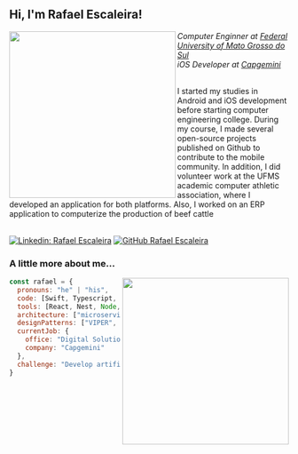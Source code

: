<h2> Hi, I'm Rafael Escaleira!</h2>

<img align='left' src="https://github.com/rafaelesantos/rafaelesantos/blob/main/public/gif/mobile_development.gif" width="300">

<p><em>Computer Enginner at <a href="https://ufms.br">Federal University of Mato Grosso do Sul</a></br>iOS Developer at <a href="https://www.capgemini.com">Capgemini</a></br></br>
</em></p>
<p>I started my studies in Android and iOS development before starting computer engineering college. During my course, I made several open-source projects published on Github to contribute to the mobile community. In addition, I did volunteer work at the UFMS academic computer athletic association, where I developed an application for both platforms. Also, I worked on an ERP application to computerize the production of beef cattle</br></br></p>

[![Linkedin: Rafael Escaleira](https://img.shields.io/badge/-Rafael%20Escaleira-blue?&logo=Linkedin&logoColor=white&link=https://www.linkedin.com/in/rafael-e-escaleira/)](https://www.linkedin.com/in/rafael-e-escaleira/)
[![GitHub Rafael Escaleira](https://img.shields.io/github/followers/rafaelesantos?label=follow&style=social)](https://github.com/rafaelesantos)

### A little more about me...  

<img align='right' src="https://github.com/rafaelesantos/rafaelesantos/blob/main/public/gif/about_me.gif" width="300">

```javascript
const rafael = {
  pronouns: "he" | "his",
  code: [Swift, Typescript, Kotlin, Javascript, C, Java],
  tools: [React, Nest, Node, Vapor, Docker],
  architecture: ["microservices"],
  designPatterns: ["VIPER", "MVVM", "MVC"],
  currentJob: {
    office: "Digital Solutions Consultant V",
    company: "Capgemini"
  },
  challenge: "Develop artificial intelligence to trade assets in the financial market"
}
```
